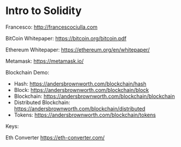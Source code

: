 # Intro to Solidity

Francesco: http://francescociulla.com

BitCoin Whitepaper: https://bitcoin.org/bitcoin.pdf

Ethereum Whitepaper: https://ethereum.org/en/whitepaper/


Metamask: https://metamask.io/

Blockchain Demo:
- Hash: https://andersbrownworth.com/blockchain/hash
- Block: https://andersbrownworth.com/blockchain/block
- Blockchain: https://andersbrownworth.com/blockchain/blockchain
- Distributed Blockchain: https://andersbrownworth.com/blockchain/distributed
- Tokens: https://andersbrownworth.com/blockchain/tokens

Keys:

Eth Converter
https://eth-converter.com/
